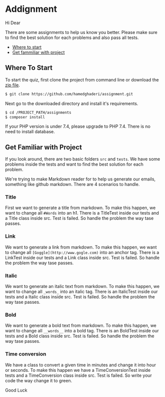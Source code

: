 # Addignment

Hi Dear

There are some assignments to help us know you better. Please make sure to find the best solution for each problems and also
pass all tests. 

- [Where to start](##where-to-start)
- [Get fammiliar with project](##get-familiar-with-project)

## Where To Start

To start the quiz, first clone the project from command line or download the [zip file](https://github.com/hamedghaderi/assignment/archive/master.zip).

```bash
$ git clone https://github.com/hamedghaderi/assignment.git
```

Next go to the downloaded directory and install it's requirements.

```bash
$ cd /PROJECT_PATH/assignments
$ composer install
```
If your PHP version is under 7.4, please upgrade to PHP 7.4.
There is no need to install database. 


## Get Familiar with Project

If you look around, there are two basic folders `src` and `tests`. We have some problems inside the tests and want
to find the best solution for each problem.

We're trying to make Markdown reader for to help us generate our emails, something like github markdown. There are 4
scenarios to handle. 

### Title

First we want to generate a title from markdown. To make this happen, we want to change all ```#Words``` into an h1. There is
a TitleTest inside our tests and a Title class inside src. Test is failed. So handle the problem the way tase passes.


### Link

We want to generate a link from markdown. To make this happen, we want to change all ```[Goggle](http://www.gogle.com)``` into an anchor tag. There is
a LinkTest inside our tests and a Link class inside src. Test is failed. So handle the problem the way tase passes.

### Italic

We want to generate an italic text from markdown. To make this happen, we want to change all ```_words_``` into an italic tag. There is
an ItalicTest inside our tests and a Italic class inside src. Test is failed. So handle the problem the way tase passes.

### Bold

We want to generate a bold text from markdown. To make this happen, we want to change all ```__words__``` into a bold tag. There is
an BoldTest inside our tests and a Bold class inside src. Test is failed. So handle the problem the way tase passes.

### Time conversion
We have a class to convert a given time in minutes and change it into hour or seconds. To make this happen we have a
TimeConversionTest inside tests and a TimeConversion class inside src. Test is failed. So write your code the way
change it to green.

Good Luck



